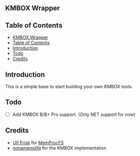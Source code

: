 ## KMBOX Wrapper

## Table of Contents
- [KMBOX Wrapper](#kmbox-wrapper)
- [Table of Contents](#table-of-contents)
- [Introduction](#introduction)
- [Todo](#todo)
- [Credits](#credits)

## Introduction
This is a simple base to start building your own KMBOX tools.

## Todo
- [ ] Add KMBOX B/B+ Pro support. (Only NET support for now)

## Credits
- [Ulf Frisk](https://github.com/ufrisk) for [MemProcFS](https://github.com/ufrisk/MemProcFS)
- [nonamenolife](https://github.com/eden13378) for the KMBOX implementation
